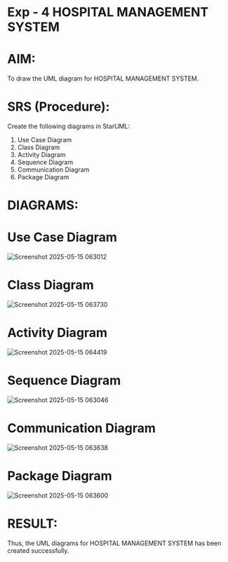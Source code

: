 # Exp - 4 HOSPITAL MANAGEMENT SYSTEM

# AIM:
To draw the UML diagram for HOSPITAL MANAGEMENT SYSTEM.

# SRS (Procedure):
Create the following diagrams in StarUML:

1) Use Case Diagram
2) Class Diagram
3) Activity Diagram
4) Sequence Diagram
5) Communication Diagram
6) Package Diagram
# DIAGRAMS:
# Use Case Diagram
![Screenshot 2025-05-15 063012](https://github.com/user-attachments/assets/c88073d1-4644-47e1-8f12-feddec54e9da)
# Class Diagram
![Screenshot 2025-05-15 063730](https://github.com/user-attachments/assets/ed35d022-022d-4c16-bcdc-34c2de47d999)

# Activity Diagram
![Screenshot 2025-05-15 064419](https://github.com/user-attachments/assets/3ec06858-3f5e-43eb-b2f7-8b7bd725da9e)
# Sequence Diagram
![Screenshot 2025-05-15 063046](https://github.com/user-attachments/assets/8a979db4-39e9-4c94-8de1-4db207d6bdad)

# Communication Diagram
![Screenshot 2025-05-15 063638](https://github.com/user-attachments/assets/66e8391b-40dd-4cee-8bda-06564eb65f6b)

# Package Diagram
![Screenshot 2025-05-15 063600](https://github.com/user-attachments/assets/b92ff4d4-abba-495b-b31b-691948369a5d)

# RESULT:
Thus, the UML diagrams for HOSPITAL MANAGEMENT SYSTEM has been created successfully.
